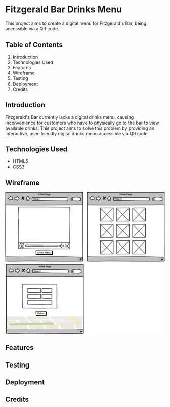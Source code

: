 # Fitzgerald Bar Drinks Menu

This project aims to create a digital menu for Fitzgerald's Bar, being accessible via a QR code.

## Table of Contents

1. Introduction
1. Technologies Used
1. Features
1. Wireframe
1. Testing
1. Deployment
1. Credits

## Introduction

Fitzgerald's Bar currently lacks a digital drinks menu, causing inconvenience for customers who have to physically go to the bar to view available drinks. This project aims to solve this problem by providing an interactive, user-friendly digital drinks menu accessible via QR code.

## Technologies Used

- HTML5
- CSS3

## Wireframe
![wireframe](/assests/images/Wireframe%20P1.png)

## Features

## Testing

## Deployment

## Credits
